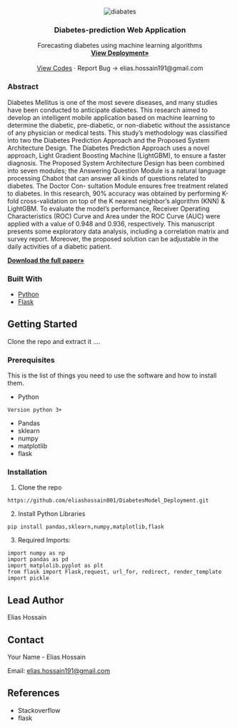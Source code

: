 <br />
<p align="center">
  <a href="https://github.com/eliashossain001/DiabetesModel_Deployment">
   
  </a>
     <img src="https://encrypted-tbn0.gstatic.com/images?q=tbn:ANd9GcScDpcfouWyxASZ6BWhVRP__l2USpXwXEJkEfDmJVZWuYt_5Z7IWvdNeksjykcjPO2ddDY&usqp=CAU" alt="diabates">  
  <h3 align="center">Diabetes-prediction Web Application</h3>

  <p align="center">
    Forecasting diabetes using machine learning algorithms 
    <br />
    <a href="https://diabetes-prediction01.herokuapp.com/"><strong>View Deployment»</strong></a>
    <br />
    <br />
    <a href="https://github.com/eliashossain001/DiabetesModel_Deployment">View Codes</a>
    ·
    <a>Report Bug -> elias.hossain191@gmail.com</a>
    
  </p>
</p>


### Abstract 
Diabetes Mellitus is one of the most severe diseases, and many studies have been conducted to anticipate diabetes. This research aimed to develop an intelligent mobile application based on machine learning to determine the diabetic, pre-diabetic, or non-diabetic without the assistance of any physician or medical tests. This study’s methodology was classified into two the Diabetes Prediction Approach and the Proposed System Architecture Design. The Diabetes Prediction Approach uses a novel approach, Light Gradient Boosting Machine (LightGBM), to ensure a faster diagnosis. The Proposed System Architecture Design has been combined into seven modules; the Answering Question Module is a natural language processing Chabot that can answer all kinds of questions related to diabetes. The Doctor Con- sultation Module ensures free treatment related to diabetes. In this research, 90% accuracy was obtained by performing K-fold cross-validation on top of the K nearest neighbor’s algorithm (KNN) & LightGBM. To evaluate the model’s performance, Receiver Operating Characteristics (ROC) Curve and Area under the ROC Curve (AUC) were applied with a value of 0.948 and 0.936, respectively. This manuscript presents some exploratory data analysis, including a correlation matrix and survey report. Moreover, the proposed solution can be adjustable in the daily activities of a diabetic patient. 

<a href="https://www.techscience.com/cmc/v72n1/46912"><strong>Download the full paper»</strong></a>

### Built With

* [Python](python)
* [Flask](flask)



<!-- GETTING STARTED -->
## Getting Started

Clone the repo and extract it ....

### Prerequisites

This is the list of things you need to use the software and how to install them.
* Python
```
Version python 3+
```
* Pandas
* sklearn
* numpy
* matplotlib
* flask

### Installation
 
1. Clone the repo
```
https://github.com/eliashossain001/DiabetesModel_Deployment.git
```
2. Install Python Libraries
```
pip install pandas,sklearn,numpy,matplotlib,flask

```

3. Required Imports:
```
import numpy as np
import pandas as pd
import matplolib.pyplot as plt
from flask import Flask,request, url_for, redirect, render_template
import pickle
```
## Lead Author

Elias Hossain 



<!-- CONTACT -->
## Contact

Your Name - Elias Hossain 

Email: elias.hossain191@gmail.com 


## References
* Stackoverflow
* flask

